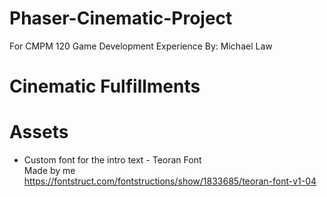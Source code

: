 # Phaser-Cinematic-Project
For CMPM 120 Game Development Experience
By: Michael Law

# Cinematic Fulfillments

# Assets
* Custom font for the intro text - Teoran Font\
Made by me\
https://fontstruct.com/fontstructions/show/1833685/teoran-font-v1-04

